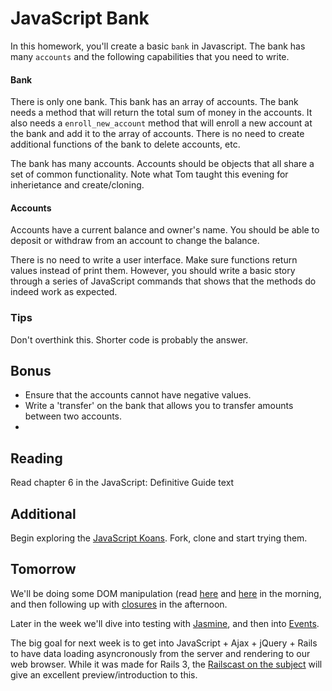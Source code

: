 # JavaScript Bank

In this homework, you'll create a basic `bank` in Javascript. The bank has many `accounts` and the following capabilities that you need to write. 

#### Bank

There is only one bank. This bank has an array of accounts. The bank needs a method that will return the total sum of money in the accounts. It also needs a `enroll_new_account` method that will enroll a new account at the bank and add it to the array of accounts. There is no need to create additional functions of the bank to delete accounts, etc.

The bank has many accounts. Accounts should be objects that all share a set of common functionality. Note what Tom taught this evening for inherietance and create/cloning. 

#### Accounts

Accounts have a current balance and owner's name. You should be able to deposit or withdraw from an account to change the balance. 

There is no need to write a user interface. Make sure functions return values instead of print them. However, you should write a basic story through a series of JavaScript commands that shows that the methods do indeed work as expected. 

### Tips

Don't overthink this. Shorter code is probably the answer. 

## Bonus

- Ensure that the accounts cannot have negative values. 
- Write a 'transfer' on the bank that allows you to transfer amounts between two accounts. 
- 
## Reading

Read chapter 6 in the JavaScript: Definitive Guide text

## Additional

Begin exploring the [JavaScript Koans](https://github.com/ga-students/JavaScript-Koans). Fork, clone and start trying them. 

## Tomorrow

We'll be doing some DOM manipulation (read [here](http://en.wikipedia.org/wiki/Document_Object_Model) and [here](https://developer.mozilla.org/en-US/docs/DOM) in the morning, and then following up with [closures](http://en.wikipedia.org/wiki/Closure_(computer_science)) in the afternoon. 

Later in the week we'll dive into testing with [Jasmine](https://jasmine.github.io/), and then into [Events](https://developer.mozilla.org/en-US/docs/Web/API/Event).

The big goal for next week is to get into JavaScript + Ajax + jQuery + Rails to have data loading asyncronously from the server and rendering to our web browser. While it was made for Rails 3, the [Railscast on the subject](http://railscasts.com/episodes/136-jquery-ajax-revised) will give an excellent preview/introduction to this.  
